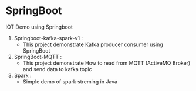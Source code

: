 # SpringBoot
IOT Demo using Springboot
<ol>
<li>
Springboot-kafka-spark-v1 :
  <ul><li> This project demonstrate Kafka producer consumer using SpringBoot</li></ul>
</li>
  <li>
SpringBoot-MQTT :
  <ul><li> This project demonstrate How to read from MQTT (ActiveMQ Broker) and send data to kafka topic</li></ul>
</li>
  <li>
Spark :
  <ul><li> Simple demo of spark streming in Java </li></ul>
</li>
</ol>

